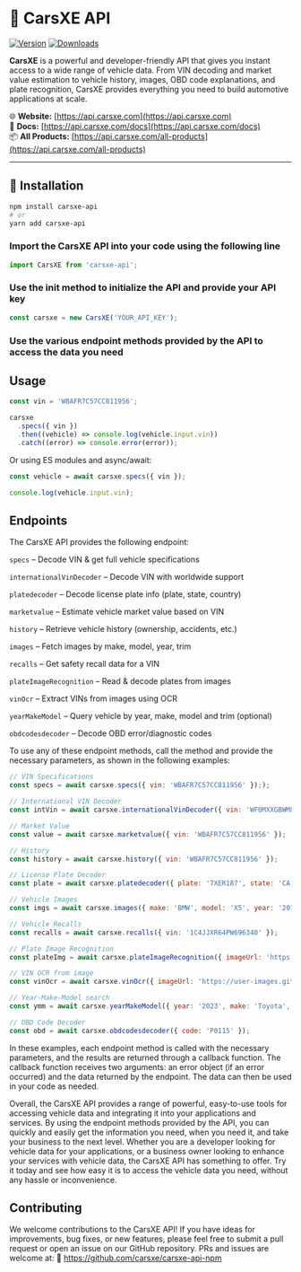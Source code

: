 # 🚗 CarsXE API

[![Version](https://img.shields.io/npm/v/carsxe-api.svg)](https://www.npmjs.com/package/carsxe-api)
[![Downloads](https://img.shields.io/npm/dm/carsxe-api.svg)](https://www.npmjs.com/package/carsxe-api)
<!--[![Minified Size](https://img.shields.io/bundlephobia/minzip/carsxe-api)](https://bundlephobia.com/result?p=carsxe-api)-->
<!--[![Try on RunKit](https://badge.runkitcdn.com/carsxe-api.svg)](https://runkit.com/npm/carsxe-api)-->

**CarsXE** is a powerful and developer-friendly API that gives you instant access to a wide range of vehicle data. From VIN decoding and market value estimation to vehicle history, images, OBD code explanations, and plate recognition, CarsXE provides everything you need to build automotive applications at scale.

🌐 **Website:** [https://api.carsxe.com](https://api.carsxe.com)  
📄 **Docs:** [https://api.carsxe.com/docs](https://api.carsxe.com/docs)  
📦 **All Products:** [https://api.carsxe.com/all-products](https://api.carsxe.com/all-products)

---

## 🚀 Installation

```bash
npm install carsxe-api
# or
yarn add carsxe-api
```

### Import the CarsXE API into your code using the following line

```js
import CarsXE from 'carsxe-api';
```

### Use the init method to initialize the API and provide your API key

```js
const carsxe = new CarsXE('YOUR_API_KEY');
```

### Use the various endpoint methods provided by the API to access the data you need

## Usage

```js
const vin = 'WBAFR7C57CC811956';

carsxe
  .specs({ vin })
  .then((vehicle) => console.log(vehicle.input.vin))
  .catch((error) => console.error(error));
```

Or using ES modules and async/await:

```js
const vehicle = await carsxe.specs({ vin });

console.log(vehicle.input.vin);
```

## Endpoints

The CarsXE API provides the following endpoint:

`specs` – Decode VIN & get full vehicle specifications

`internationalVinDecoder` – Decode VIN with worldwide support

`platedecoder` – Decode license plate info (plate, state, country)

`marketvalue` – Estimate vehicle market value based on VIN

`history` – Retrieve vehicle history (ownership, accidents, etc.)

`images` – Fetch images by make, model, year, trim

`recalls` – Get safety recall data for a VIN

`plateImageRecognition` – Read & decode plates from images

`vinOcr` – Extract VINs from images using OCR

`yearMakeModel` – Query vehicle by year, make, model and trim (optional)

`obdcodesdecoder` – Decode OBD error/diagnostic codes

To use any of these endpoint methods, call the method and provide the necessary parameters, as shown in the following examples:

```js
// VIN Specifications
const specs = await carsxe.specs({ vin: 'WBAFR7C57CC811956' }););

// International VIN Decoder
const intVin = await carsxe.internationalVinDecoder({ vin: 'WF0MXXGBWM8R43240' }););

// Market Value
const value = await carsxe.marketvalue({ vin: 'WBAFR7C57CC811956' });

// History
const history = await carsxe.history({ vin: 'WBAFR7C57CC811956' });

// License Plate Decoder
const plate = await carsxe.platedecoder({ plate: '7XER187', state: 'CA', country: 'US' });

// Vehicle Images
const imgs = await carsxe.images({ make: 'BMW', model: 'X5', year: '2019' });

// Vehicle Recalls
const recalls = await carsxe.recalls({ vin: '1C4JJXR64PW696340' });

// Plate Image Recognition
const plateImg = await carsxe.plateImageRecognition({ imageUrl: 'https://api.carsxe.com/img/apis/plate_recognition.JPG' });

// VIN OCR from image
const vinOcr = await carsxe.vinOcr({ imageUrl: 'https://user-images.githubusercontent.com/5663423/30922082-64edb4fa-a3a8-11e7-873e-3fbcdce8ea3a.png' });

// Year‑Make‑Model search
const ymm = await carsxe.yearMakeModel({ year: '2023', make: 'Toyota', model: 'Camry' });

// OBD Code Decoder
const obd = await carsxe.obdcodesdecoder({ code: 'P0115' });
```

In these examples, each endpoint method is called with the necessary parameters, and the results are returned through a callback function. The callback function receives two arguments: an error object (if an error occurred) and the data returned by the endpoint. The data can then be used in your code as needed.

Overall, the CarsXE API provides a range of powerful, easy-to-use tools for accessing vehicle data and integrating it into your applications and services. By using the endpoint methods provided by the API, you can quickly and easily get the information you need, when you need it, and take your business to the next level. Whether you are a developer looking for vehicle data for your applications, or a business owner looking to enhance your services with vehicle data, the CarsXE API has something to offer. Try it today and see how easy it is to access the vehicle data you need, without any hassle or inconvenience.

## Contributing

We welcome contributions to the CarsXE API! If you have ideas for improvements, bug fixes, or new features, please feel free to submit a pull request or open an issue on our GitHub repository.
PRs and issues are welcome at:
🔗 <https://github.com/carsxe/carsxe-api-npm>
